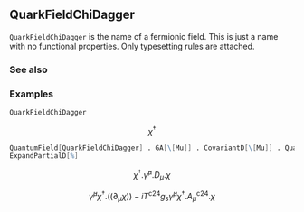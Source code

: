 ## QuarkFieldChiDagger

`QuarkFieldChiDagger` is the name of a fermionic field. This is just a name with no functional properties. Only typesetting rules are attached.

### See also

### Examples

```mathematica
QuarkFieldChiDagger
```

$$\chi ^{\dagger }$$

```mathematica
QuantumField[QuarkFieldChiDagger] . GA[\[Mu]] . CovariantD[\[Mu]] . QuantumField[QuarkFieldChi]
ExpandPartialD[%]
```

$$\chi ^{\dagger }.\bar{\gamma }^{\mu }.D_{\mu }.\chi$$

$$\bar{\gamma }^{\mu } \chi ^{\dagger }.\left(\left.(\partial _{\mu }\chi \right)\right)-i T^{\text{c24}} g_s \bar{\gamma }^{\mu } \chi ^{\dagger }.A_{\mu }^{\text{c24}}.\chi$$